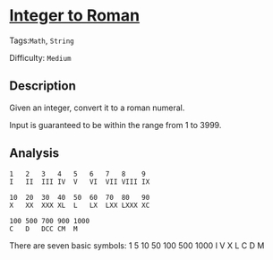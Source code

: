# [Integer to Roman](https://leetcode.com/problems/integer-to-roman/)

Tags:`Math`, `String`

Difficulty: `Medium`

## Description

Given an integer, convert it to a roman numeral.

Input is guaranteed to be within the range from 1 to 3999.

## Analysis


    1   2   3   4   5   6   7   8    9
    I   II  III IV  V   VI  VII VIII IX

    10  20  30  40  50  60  70  80   90
    X   XX  XXX XL  L   LX  LXX LXXX XC 

    100 500 700 900 1000
    C   D   DCC CM  M

There are seven basic symbols:
    1   5   10  50  100 500 1000
    I   V   X   L   C   D   M


